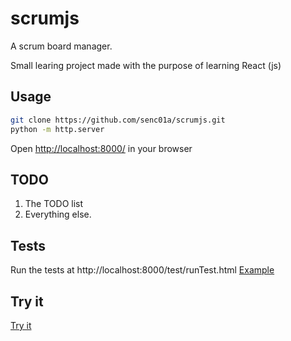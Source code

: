 # scrumjs
A scrum board manager. 

Small learing project made with the purpose of learning React (js)

Usage
---------------
```bash
git clone https://github.com/senc01a/scrumjs.git
python -m http.server
```
Open [http://localhost:8000/](http://localhost:8000/) in your browser


TODO
---------------
1. The TODO list
2. Everything else.

Tests
---------------
Run the tests at http://localhost:8000/test/runTest.html
[Example](http://javierquevedo.com/scrumjs/test/runTest.html)

Try it
---------------
[Try it](http://javierquevedo.com/scrumjs/)



